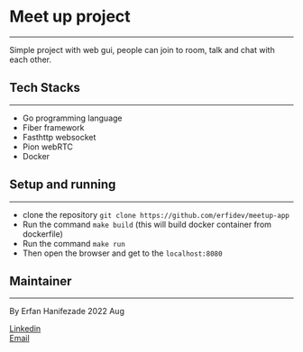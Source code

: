 # Meet up project

---

Simple project with web gui, people can join to room, talk and chat with each other.

## Tech Stacks

---

- Go programming language
- Fiber framework
- Fasthttp websocket
- Pion webRTC
- Docker

## Setup and running

---

- clone the repository `git clone https://github.com/erfidev/meetup-app`
- Run the command `make build` (this will build docker container from dockerfile)
- Run the command `make run`
- Then open the browser and get to the `localhost:8080`

## Maintainer

---

By Erfan Hanifezade 2022 Aug

[Linkedin](https://www.linkedin.com/in/erfan-hanifezade-07239b201/) <br>
[Email](erfanhanifezade@gmail.com)

